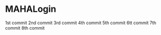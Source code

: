 # MAHALogin
1st  commit
2nd commit
3rd commit
4th commit
5th commit
6tt commit
7th commit
8th commit

